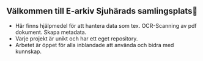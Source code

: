 ## Välkommen till E-arkiv Sjuhärads samlingsplats👋

- Här finns hjälpmedel för att hantera data som tex. OCR-Scanning av pdf dokument. Skapa metadata.
- Varje projekt är unikt och har ett eget repository.
- Arbetet är öppet för alla inblandade att använda och bidra med kunnskap.
<!--
**E-arkiv-Ulricehamn/E-arkiv-Ulricehamn** is a ✨ _special_ ✨ repository because its `README.md` (this file) appears on your GitHub profile.

Here are some ideas to get you started:

- 🔭 I’m currently working on ...
- 🌱 I’m currently learning ...
- 👯 I’m looking to collaborate on ...
- 🤔 I’m looking for help with ...
- 💬 Ask me about ...
- 📫 How to reach me: ...
- 😄 Pronouns: ...
- ⚡ Fun fact: ...
-->
